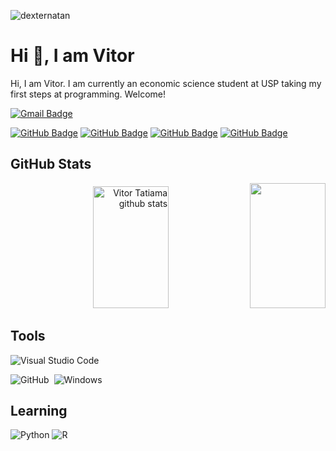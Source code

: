 <p align="left"><img src="https://komarev.com/ghpvc/?username=vitor-tatiama" alt="dexternatan" /></p>


<h1 align = "justify"> Hi 👋, I am Vitor</h1>

Hi, I am Vitor.
I am currently an economic science student at USP taking my first steps at programming. Welcome!

[![Gmail Badge](https://img.shields.io/badge/-vitor.t.gouveia@gmail.com-c14438?style=flat-square&logo=Gmail&logoColor=white&link=mailto:vitor.t.gouveia@gmail.com)](mailto:vitor.t.gouveia@gmail.com)

[![GitHub Badge](https://img.shields.io/badge/André_Pennini-100000?style=for-the-badge&logo=GitHub&logoColor=white)](https://github.com/Pennini) [![GitHub Badge](https://img.shields.io/badge/Fernanda_Mayumi-100000?style=for-the-badge&logo=GitHub&logoColor=white)](https://github.com/fernandamay) [![GitHub Badge](https://img.shields.io/badge/Fernanda_Mees-100000?style=for-the-badge&logo=GitHub&logoColor=white)](https://github.com/feehmees) [![GitHub Badge](https://img.shields.io/badge/Vitor_Tatiama-100000?style=for-the-badge&logo=GitHub&logoColor=white)](https://github.com/vitor-tatiama)


<h2 align = "justify"> GitHub Stats </h2>
<div align="right">  
  <img width="49%" height="195px" src="https://github-readme-stats.vercel.app/api?username=vitor-tatiama&show_icons=true&count_private=true&hide_border=true&title_color=6272a4&icon_color=6272a4&text_color=ffffff_color=282a36" alt="Vitor Tatiama github stats" /> 
  <img width="49%" height="200px" src="https://github-readme-stats.vercel.app/api/top-langs/?username=vitor-tatiama&layout=compact&hide_border=true&title_color=6272a4&text_color=ffffff_color=282a36" />
</div>


<h2 align = "justify"> Tools </h2>

![Visual Studio Code](https://img.shields.io/badge/-Visual%20Studio%20Code-0D1117?style=for-the-badge&logo=visual-studio-code&logoColor=007ACC&labelColor=0D1117)&nbsp;
<!-- ![Git](https://img.shields.io/badge/-Git-0D1117?style=for-the-badge&logo=git&labelColor=0D1117)&nbsp; -->
![GitHub](https://img.shields.io/badge/-GitHub-0D1117?style=for-the-badge&logo=github&labelColor=0D1117)&nbsp;
![Windows](https://img.shields.io/badge/-Windows-0D1117?style=for-the-badge&logo=windows&labelColor=0D1117)&nbsp;


<h2 align = "justify"> Learning </h2>

![Python](https://img.shields.io/badge/Python-FFD43B?style=for-the-badge&logo=python&logoColor=bl)
![R](https://img.shields.io/badge/R-276DC3?style=for-the-badge&logo=r&logoColor=white)
